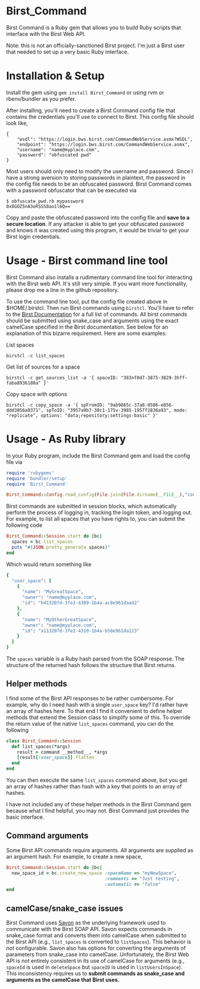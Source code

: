 Birst_Command
====================

Birst Command is a Ruby gem that allows you to build Ruby scripts that
interface with the Birst Web API.

Note: this is not an officially-sanctioned Birst project.  I'm just a
Birst user that needed to set up a very basic Ruby interface.

# Installation & Setup

Install the gem using `gem install Birst_Command` or using rvm or
rbenv/bundler as you prefer.

After installing, you'll need to create a Birst Command config file
that contains the credentials you'll use to connect to Birst.  This
config file should look like,

    {
        "wsdl": "https://login.bws.birst.com/CommandWebService.asmx?WSDL",
        "endpoint": "https://login.bws.birst.com/CommandWebService.asmx",
        "username": "name@myplace.com",
        "password": "obfuscated pwd"
    }

Most users should only need to modify the username and password.
Since I have a strong aversion to storing passwords in plaintext, the
password in the config file needs to be an obfuscated password.  Birst
Command comes with a password obfuscator that can be executed via

    $ obfuscate_pwd.rb mypassword
    0x8GOZ5nA3oRSSS8ao1l6Q==

Copy and paste the obfuscated password into the config file and **save
to a secure location**.  If any attacker is able to get your
obfuscated password and knows it was created using this program, it
would be trivial to get your Birst login credentials.

# Usage - Birst command line tool

Birst Command also installs a rudimentary command line tool for interacting
with the Birst web API.  It's still very simple.  If you want more functionality,
please drop me a line in the github repository.

To use the command line tool, put the config file created above in
$HOME/.birstcl.  Then run Birst commands using `birstcl`.  You'll have to refer
to the [Birst Documentation](https://app2102.bws.birst.com/CommandWebService.asmx)
for a full list of commands.  All birst commands should be submitted using snake_case
and arguments using the exact camelCase specified in the Birst documentation.  See
below for an explanation of this bizarre requirement.  Here are some examples:

List spaces

    birstcl -c list_spaces

Get list of sources for a space

    birstcl -c get_sources_list -a '{ spaceID: "383nf0d7-3875-3829-3hff-faba8936180a" }'

Copy space with options

    birstcl -c copy_space -a '{ spFromID: "9ab9865c-37a8-0586-e856-ddd3856a0371", spToID: "3957a9b7-38c1-175v-3985-1957f1836a93", mode: "replicate", options: "data;repository;settings-basic" }'

# Usage - As Ruby library

In your Ruby program, include the Birst Command gem and load the config file via

````ruby
require 'rubygems'
require 'bundler/setup'
require 'Birst_Command'

Birst_Command::Config.read_config(File.join(File.dirname(__FILE__),"config.json"))
````

Birst commands are submitted in session blocks, which automatically
perform the process of logging in, tracking the login token, and
logging out.  For example, to list all spaces that you have rights to,
you can submit the following code

````ruby
Birst_Command::Session.start do |bc|
  spaces = bc.list_spaces
  puts "#{JSON.pretty_generate spaces}"
end
````

Which would return something like

````ruby
{
  "user_space": [
    {
      "name": "MyGreatSpace",
      "owner": "name@myplace.com",
      "id": "b413207d-3fe2-4309-1b4a-ac8e961daad2"
    },
    {
      "name": "MyOtherGreatSpace",
      "owner": "name@myplace.com",
      "id": "a113207d-3fe2-4310-1b4a-b58e961da123"
    }
  ]
}
````

The `spaces` variable is a Ruby hash parsed from the SOAP response.
The structure of the returned hash follows the structure that Birst
returns.


## Helper methods

I find some of the Birst API responses to be rather cumbersome.  For
example, why do I need hash with a single `user_space` key?  I'd
rather have an array of hashes here.  To that end I find it convenient
to define helper methods that extend the Session class to simplify
some of this.  To override the return value of the native
`list_spaces` command, you can do the following

````ruby
class Birst_Command::Session
  def list_spaces(*args)
    result = command __method__, *args
    [result[:user_space]].flatten
  end 
end
````

You can then execute the same `list_spaces` command above, but you get
an array of hashes rather than hash with a key that points to an array
of hashes.

I have not included any of these helper methods in the Birst Command
gem because what I find helpful, you may not.  Birst Command just
provides the basic interface.

## Command arguments

Some Birst API commands require arguments.  All arguments are supplied
as an argument hash.  For example, to create a new space,

````ruby
Birst_Command::Session.start do |bc|
  new_space_id = bc.create_new_space :spaceName => "myNewSpace",
                                     :comments => "Just testing",
                                     :automatic => "false"
end
````

## camelCase/snake_case issues

Birst Command uses [Savon](http://savonrb.com/version2/client.html) as
the underlying framework used to communicate with the Birst SOAP API.
Savon expects commands in snake_case format and converts them into
camelCase when submitted to the Birst API (e.g., `list_spaces` is
converted to `listSpaces`).  This behavior is *not* configurable.
Savon also has options for converting the arguments of parameters from
snake_case into camelCase.  Unfortunately, the Birst Web API is not
entirely consistent in its use of camelCase for arguments (e.g.,
`spaceId` is used in `deleteSpace` but `spaceID` is used in
`listUsersInSpace`).  This inconsistency requires us to **submit
commands as snake_case and arguments as the camelCase that Birst
uses.**

